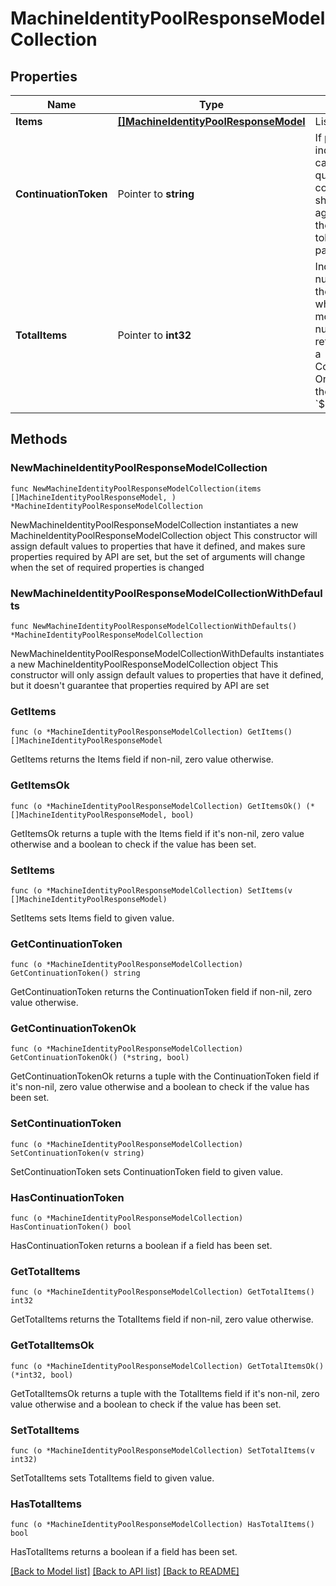 # MachineIdentityPoolResponseModelCollection

## Properties

Name | Type | Description | Notes
------------ | ------------- | ------------- | -------------
**Items** | [**[]MachineIdentityPoolResponseModel**](MachineIdentityPoolResponseModel.md) | List of items. | 
**ContinuationToken** | Pointer to **string** | If present, indicates to the caller that the query was not complete, and they should call the API again specifying the continuation token as a query parameter. | [optional] 
**TotalItems** | Pointer to **int32** | Indicates the total number of items in the collection, which may be more than the number of Items returned, if there is a ContinuationToken.  Only returned in the response to &#x60;$search&#x60; APIs. | [optional] 

## Methods

### NewMachineIdentityPoolResponseModelCollection

`func NewMachineIdentityPoolResponseModelCollection(items []MachineIdentityPoolResponseModel, ) *MachineIdentityPoolResponseModelCollection`

NewMachineIdentityPoolResponseModelCollection instantiates a new MachineIdentityPoolResponseModelCollection object
This constructor will assign default values to properties that have it defined,
and makes sure properties required by API are set, but the set of arguments
will change when the set of required properties is changed

### NewMachineIdentityPoolResponseModelCollectionWithDefaults

`func NewMachineIdentityPoolResponseModelCollectionWithDefaults() *MachineIdentityPoolResponseModelCollection`

NewMachineIdentityPoolResponseModelCollectionWithDefaults instantiates a new MachineIdentityPoolResponseModelCollection object
This constructor will only assign default values to properties that have it defined,
but it doesn't guarantee that properties required by API are set

### GetItems

`func (o *MachineIdentityPoolResponseModelCollection) GetItems() []MachineIdentityPoolResponseModel`

GetItems returns the Items field if non-nil, zero value otherwise.

### GetItemsOk

`func (o *MachineIdentityPoolResponseModelCollection) GetItemsOk() (*[]MachineIdentityPoolResponseModel, bool)`

GetItemsOk returns a tuple with the Items field if it's non-nil, zero value otherwise
and a boolean to check if the value has been set.

### SetItems

`func (o *MachineIdentityPoolResponseModelCollection) SetItems(v []MachineIdentityPoolResponseModel)`

SetItems sets Items field to given value.


### GetContinuationToken

`func (o *MachineIdentityPoolResponseModelCollection) GetContinuationToken() string`

GetContinuationToken returns the ContinuationToken field if non-nil, zero value otherwise.

### GetContinuationTokenOk

`func (o *MachineIdentityPoolResponseModelCollection) GetContinuationTokenOk() (*string, bool)`

GetContinuationTokenOk returns a tuple with the ContinuationToken field if it's non-nil, zero value otherwise
and a boolean to check if the value has been set.

### SetContinuationToken

`func (o *MachineIdentityPoolResponseModelCollection) SetContinuationToken(v string)`

SetContinuationToken sets ContinuationToken field to given value.

### HasContinuationToken

`func (o *MachineIdentityPoolResponseModelCollection) HasContinuationToken() bool`

HasContinuationToken returns a boolean if a field has been set.

### GetTotalItems

`func (o *MachineIdentityPoolResponseModelCollection) GetTotalItems() int32`

GetTotalItems returns the TotalItems field if non-nil, zero value otherwise.

### GetTotalItemsOk

`func (o *MachineIdentityPoolResponseModelCollection) GetTotalItemsOk() (*int32, bool)`

GetTotalItemsOk returns a tuple with the TotalItems field if it's non-nil, zero value otherwise
and a boolean to check if the value has been set.

### SetTotalItems

`func (o *MachineIdentityPoolResponseModelCollection) SetTotalItems(v int32)`

SetTotalItems sets TotalItems field to given value.

### HasTotalItems

`func (o *MachineIdentityPoolResponseModelCollection) HasTotalItems() bool`

HasTotalItems returns a boolean if a field has been set.


[[Back to Model list]](../README.md#documentation-for-models) [[Back to API list]](../README.md#documentation-for-api-endpoints) [[Back to README]](../README.md)


